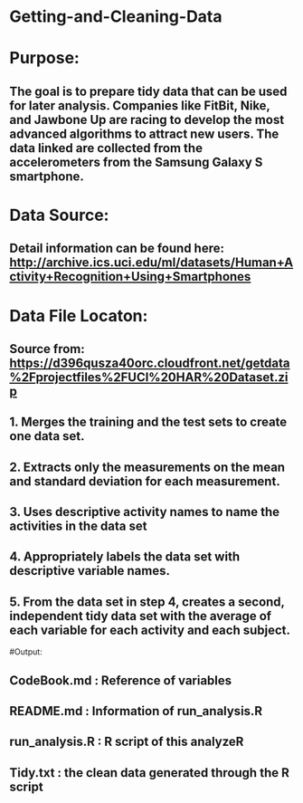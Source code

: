 # Getting-and-Cleaning-Data

# Purpose:
## The goal is to prepare tidy data that can be used for later analysis. Companies like FitBit, Nike, and Jawbone Up are racing to develop the most advanced algorithms to attract new users. The data linked are collected from the accelerometers from the Samsung Galaxy S smartphone.

# Data Source:
## Detail information can be found here: http://archive.ics.uci.edu/ml/datasets/Human+Activity+Recognition+Using+Smartphones 

# Data File Locaton:
## Source from: https://d396qusza40orc.cloudfront.net/getdata%2Fprojectfiles%2FUCI%20HAR%20Dataset.zip 

## 1. Merges the training and the test sets to create one data set.
## 2. Extracts only the measurements on the mean and standard deviation for each measurement. 
## 3. Uses descriptive activity names to name the activities in the data set
## 4. Appropriately labels the data set with descriptive variable names. 
## 5. From the data set in step 4, creates a second, independent tidy data set with the average of each variable for each activity and each subject.

#Output:
## CodeBook.md : Reference of variables 
## README.md : Information of run_analysis.R
## run_analysis.R : R script of this analyzeR
## Tidy.txt : the clean data generated through the R script




